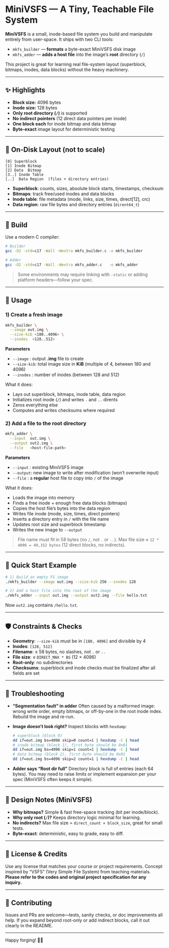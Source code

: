 # MiniVSFS — A Tiny, Teachable File System

**MiniVSFS** is a small, inode-based file system you build and manipulate entirely from user-space. It ships with two CLI tools:

* `mkfs_builder` — **formats** a byte-exact MiniVSFS disk image
* `mkfs_adder` — **adds a host file** into the image’s **root** directory (`/`)

This project is great for learning real file-system layout (superblock, bitmaps, inodes, data blocks) without the heavy machinery.

---

## ✨ Highlights

* **Block size:** 4096 bytes
* **Inode size:** 128 bytes
* **Only root directory (`/`)** is supported
* **No indirect pointers** (12 direct data pointers per inode)
* **One block each** for inode bitmap and data bitmap
* **Byte-exact** image layout for deterministic testing

---

## 🧩 On-Disk Layout (not to scale)

```
[0] Superblock
[1] Inode Bitmap
[2] Data  Bitmap
[3..] Inode Table
[..]  Data Region  (files + directory entries)
```

* **Superblock**: counts, sizes, absolute block starts, timestamps, checksum
* **Bitmaps**: track free/used inodes and data blocks
* **Inode table**: file metadata (mode, links, size, times, direct\[12], crc)
* **Data region**: raw file bytes and directory entries (`dirent64_t`)

---

## 🔧 Build

Use a modern C compiler:

```bash
# Builder
gcc -O2 -std=c17 -Wall -Wextra mkfs_builder.c -o mkfs_builder

# Adder
gcc -O2 -std=c17 -Wall -Wextra mkfs_adder.c   -o mkfs_adder
```

> Some environments may require linking with `-static` or adding platform headers—follow your spec.

---

## 🚀 Usage

### 1) Create a fresh image

```bash
mkfs_builder \
  --image out.img \
  --size-kib <180..4096> \
  --inodes  <128..512>
```

**Parameters**

* `--image`   : output **.img** file to create
* `--size-kib`: total image size in **KiB** (multiple of 4, between 180 and 4096)
* `--inodes`  : number of inodes (between 128 and 512)

What it does:

* Lays out superblock, bitmaps, inode table, data region
* Initializes root inode (`/`) and writes `.` and `..` dirents
* Zeros everything else
* Computes and writes checksums where required

### 2) Add a file to the root directory

```bash
mkfs_adder \
  --input  out.img \
  --output out2.img \
  --file   <host-file-path>
```

**Parameters**

* `--input` : existing MiniVSFS image
* `--output`: new image to write after modification (won’t overwrite input)
* `--file`  : a **regular** host file to copy into `/` of the image

What it does:

* Loads the image into memory
* Finds a free inode + enough free data blocks (bitmaps)
* Copies the host file’s bytes into the data region
* Writes file inode (mode, size, times, direct pointers)
* Inserts a directory entry in `/` with the file name
* Updates root size and superblock timestamp
* Writes the new image to `--output`

> File name must fit in 58 bytes (no `/`, not `.` or `..`).
> Max file size ≈ `12 * 4096 = 49,152 bytes` (12 direct blocks, no indirects).

---

## 🧪 Quick Start Example

```bash
# 1) Build an empty FS image
./mkfs_builder --image out.img --size-kib 256 --inodes 128

# 2) Add a host file into the root of the image
./mkfs_adder --input out.img --output out2.img --file hello.txt
```

Now `out2.img` contains `/hello.txt`.

---

## 🛡️ Constraints & Checks

* **Geometry**: `--size-kib` must be in `[180, 4096]` and divisible by 4
* **Inodes**: `[128, 512]`
* **Filename**: ≤ 58 bytes, no slashes, not `.` or `..`
* **File size**: ≤ `DIRECT_MAX * BS` (12 × 4096)
* **Root-only**: no subdirectories
* **Checksums**: superblock and inode checks must be finalized after all fields are set

---

## 🧰 Troubleshooting

* **“Segmentation fault” in adder**
  Often caused by a malformed image: wrong write order, empty bitmaps, or off-by-one in the root inode index. Rebuild the image and re-run.

* **Image doesn’t look right?**
  Inspect blocks with `hexdump`:

  ```bash
  # superblock (block 0)
  dd if=out.img bs=4096 skip=0 count=1 | hexdump -C | head
  # inode bitmap (block 1), first byte should be 0x01
  dd if=out.img bs=4096 skip=1 count=1 | hexdump -C | head
  # data bitmap (block 2), first byte should be 0x01
  dd if=out.img bs=4096 skip=2 count=1 | hexdump -C | head
  ```

* **Adder says “Root dir full”**
  Directory block is full of entries (each 64 bytes). You may need to raise limits or implement expansion per your spec (MiniVSFS often keeps it simple).

---

## 🧭 Design Notes (MiniVSFS)

* **Why bitmaps?** Simple & fast free-space tracking (bit per inode/block).
* **Why only root (`/`)?** Keeps directory logic minimal for learning.
* **No indirects?** Max file size = `direct_count × block_size`, great for small tests.
* **Byte-exact**: deterministic, easy to grade, easy to diff.

---

## 📜 License & Credits

Use any license that matches your course or project requirements.
Concept inspired by “VSFS” (Very Simple File System) from teaching materials.
**Please refer to the codes and original project specification for any inquiry.**

---

## 🙌 Contributing

Issues and PRs are welcome—tests, sanity checks, or doc improvements all help. If you expand beyond root-only or add indirect blocks, call it out clearly in the README.

---

Happy forging! 🧱🔥
